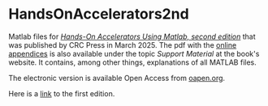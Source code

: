 # HandsOnAccelerators2nd
Matlab files for [*Hands-On Accelerators Using Matlab, second edition*](https://www.routledge.com/9781032726960) that was published by CRC Press in March 2025.
The pdf with the [online appendices](https://s3-eu-west-1.amazonaws.com/s3-euw1-ap-pe-ws4-cws-documents.ri-prod/9781032726960/online_appendices.pdf) is also
available under the topic *Support Material* at the book's website. It contains, among other things, explanations of all MATLAB files.

The electronic version is available Open Access from [oapen.org](https://library.oapen.org/handle/20.500.12657/98031).


Here is a [link](https://www.crcpress.com/9781138589940) to the first edition.





